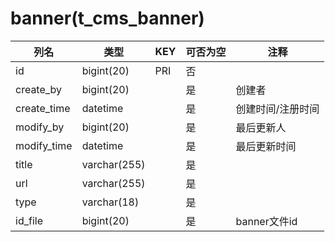 # banner(t_cms_banner)
| 列名   | 类型   | KEY  | 可否为空 | 注释   |
| ---- | ---- | ---- | ---- | ---- |
|id|bigint(20)|PRI|否||
|create_by|bigint(20)||是|创建者|
|create_time|datetime||是|创建时间/注册时间|
|modify_by|bigint(20)||是|最后更新人|
|modify_time|datetime||是|最后更新时间|
|title|varchar(255)||是||
|url|varchar(255)||是||
|type|varchar(18)||是||
|id_file|bigint(20)||是|banner文件id|
